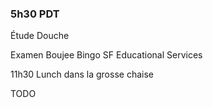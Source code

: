 ### 5h30 PDT

Étude
Douche

Examen
Boujee Bingo
SF Educational Services

11h30 Lunch dans la grosse chaise

TODO
